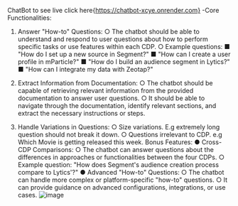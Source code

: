   C h a t B o t   to see live click here{https://chatbot-xcye.onrender.com}
-Core Functionalities:
1. Answer "How-to" Questions:
○ The chatbot should be able to understand and respond to user questions
about how to perform specific tasks or use features within each CDP.
○ Example questions:
■ "How do I set up a new source in Segment?"
■ "How can I create a user profile in mParticle?"
■ "How do I build an audience segment in Lytics?"
■ "How can I integrate my data with Zeotap?"

2. Extract Information from Documentation:
○ The chatbot should be capable of retrieving relevant information from the
provided documentation to answer user questions.
○ It should be able to navigate through the documentation, identify relevant
sections, and extract the necessary instructions or steps.

3. Handle Variations in Questions:
○ Size variations. E.g extremely long question should not break it down.
○ Questions irrelevant to CDP. e.g Which Movie is getting released this
week.
Bonus Features:
● Cross-CDP Comparisons:
○ The chatbot can answer questions about the differences in approaches or
functionalities between the four CDPs.
○ Example question: "How does Segment's audience creation process
compare to Lytics'?"
● Advanced "How-to" Questions:
○ The chatbot can handle more complex or platform-specific "how-to"
questions.
○ It can provide guidance on advanced configurations, integrations, or use
cases.
 ![image](https://github.com/user-attachments/assets/725405d3-e954-48ea-a4e4-b3602e3969a8)

 
